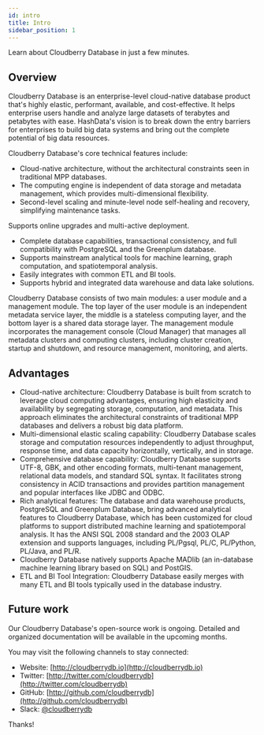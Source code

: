 ```yaml
---
id: intro
title: Intro
sidebar_position: 1
---
```


Learn about Cloudberry Database in just a few minutes.

## Overview

Cloudberry Database is an enterprise-level cloud-native database product that's highly elastic, performant, available, and cost-effective. It helps enterprise users handle and analyze large datasets of terabytes and petabytes with ease. HashData's vision is to break down the entry barriers for enterprises to build big data systems and bring out the complete potential of big data resources.

Cloudberry Database's core technical features include:

- Cloud-native architecture, without the architectural constraints seen in traditional MPP databases.
- The computing engine is independent of data storage and metadata management, which provides 
multi-dimensional flexibility.
- Second-level scaling and minute-level node self-healing and recovery, simplifying maintenance tasks. 

Supports online upgrades and multi-active deployment.

- Complete database capabilities, transactional consistency, and full compatibility with PostgreSQL and the 
Greenplum database.
- Supports mainstream analytical tools for machine learning, graph computation, and spatiotemporal analysis.
- Easily integrates with common ETL and BI tools.
- Supports hybrid and integrated data warehouse and data lake solutions.

Cloudberry Database consists of two main modules: a user module and a management module. The top layer of the user module is an independent metadata service layer, the middle is a stateless computing layer, and the bottom layer is a shared data storage layer. The management module incorporates the management console (Cloud Manager) that manages all metadata clusters and computing clusters, including cluster creation, startup and shutdown, and resource management, monitoring, and alerts.

## Advantages

- Cloud-native architecture: Cloudberry Database is built from scratch to leverage cloud computing advantages, ensuring high elasticity and availability by segregating storage, computation, and metadata. This approach eliminates the architectural constraints of traditional MPP databases and delivers a robust big data platform.
- Multi-dimensional elastic scaling capability: Cloudberry Database scales storage and computation resources independently to adjust throughput, response time, and data capacity horizontally, vertically, and in storage.
- Comprehensive database capability: Cloudberry Database supports UTF-8, GBK, and other encoding formats, multi-tenant management, relational data models, and standard SQL syntax. It facilitates strong consistency in ACID transactions and provides partition management and popular interfaces like JDBC and ODBC.
- Rich analytical features: The database and data warehouse products, PostgreSQL and Greenplum Database, bring advanced analytical features to Cloudberry Database, which has been customized for cloud platforms to support distributed machine learning and spatiotemporal analysis. It has the ANSI SQL 2008 standard and the 2003 OLAP extension and supports languages, including PL/Pgsql, PL/C, PL/Python, PL/Java, and PL/R. 
- Cloudberry Database natively supports Apache MADlib (an in-database machine learning library based on SQL) and PostGIS.
- ETL and BI Tool Integration: Cloudberry Database easily merges with many ETL and BI tools typically used in the database industry. 

## Future work

Our Cloudberry Database's open-source work is ongoing. Detailed and organized documentation will be available in the upcoming months.

You may visit the following channels to stay connected:

- Website: [http://cloudberrydb.io](http://cloudberrydb.io)
- Twitter: [http://twitter.com/cloudberrydb](http://twitter.com/cloudberrydb)
- GitHub: [http://github.com/cloudberrydb](http://github.com/cloudberrydb)
- Slack: [@cloudberrydb](https://communityinviter.com/apps/cloudberrydb/welcome)

Thanks!
